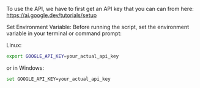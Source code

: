 To use the API, we have to first get an API key that you can can from here: https://ai.google.dev/tutorials/setup

Set Environment Variable:
Before running the script, set the environment variable in your terminal or command prompt:

Linux:
```bash
export GOOGLE_API_KEY=your_actual_api_key
```

or in Windows:
```bash
set GOOGLE_API_KEY=your_actual_api_key
```
